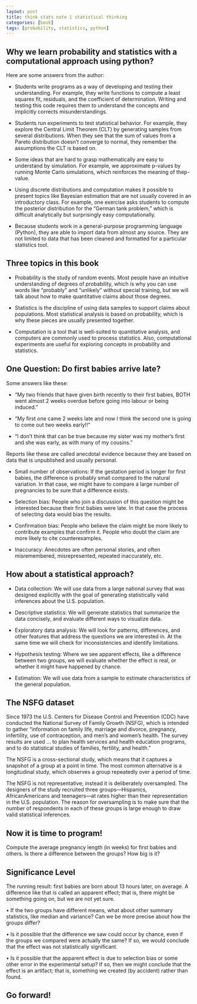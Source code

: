 ```yaml
---
layout: post
title: think stats note 1 statistical thinking
categories: [book]
tags: [probability, statistics, python]
---
```


Why we learn probability and statistics with a computational approach using python?
-----------------------------------------------------------------------------------
Here are some answers from the author:

* Students write programs as a way of developing and testing their understanding.
For example, they write functions to compute a least squares fit, residuals,
and the coefficient of determination. Writing and testing this code requires them 
to understand the concepts and implicitly corrects misunderstandings.

* Students run experiments to test statistical behavior. For example, they explore 
the Central Limit Theorem (CLT) by generating samples from several distributions. 
When they see that the sum of values from a Pareto distribution doesn’t converge to
normal, they remember the assumptions the CLT is based on.

* Some ideas that are hard to grasp mathematically are easy to understand by simulation. 
For example, we approximate p-values by running Monte Carlo simulations, which reinforces 
the meaning of thep-value.

* Using discrete distributions and computation makes it possible to present topics 
like Bayesian estimation that are not usually covered in an introductory class. 
For example, one exercise asks students to compute the posterior distribution 
for the “German tank problem,” which is difficult analytically but surprisingly 
easy computationally.

* Because students work in a general-purpose programming language (Python), 
they are able to import data from almost any source. They are not limited to data 
that has been cleaned and formatted for a particular statistics tool.

Three topics in this book
-------------------------

* Probability is the study of random events. Most people have an intuitive understanding 
of degrees of probability, which is why you can use words like “probably” and “unlikely” 
without special training, but we will talk about how to make quantitative claims about 
those degrees.

* Statistics is the discipline of using data samples to support claims about populations. 
Most statistical analysis is based on probability, which is why these pieces are usually 
presented together.

* Computation is a tool that is well-suited to quantitative analysis, and computers are 
commonly used to process statistics. Also, computational experiments are useful for 
exploring concepts in probability and statistics.

One Question: Do first babies arrive late?
------------------------------------------

Some answers like these:

- “My two friends that have given birth recently to their first babies, BOTH went almost 
2 weeks overdue before going into labour or being induced.”

- “My first one came 2 weeks late and now I think the second one is going to come out 
two weeks early!!”

- “I don’t think that can be true because my sister was my mother’s first and she was early, 
as with many of my cousins.”

Reports like these are called anecdotal evidence because they are based on data that is 
unpublished and usually personal. 

- Small number of observations: If the gestation period is longer for first babies, 
the difference is probably small compared to the natural variation. In that case, 
we might have to compare a large number of pregnancies to be sure that a difference exists.

- Selection bias: People who join a discussion of this question might be interested because 
their first babies were late. In that case the process of selecting data would bias the results.

- Confirmation bias: People who believe the claim might be more likely to contribute examples 
that confirm it. People who doubt the claim are more likely to cite counterexamples.

- Inaccuracy: Anecdotes are often personal stories, and often misremembered, misrepresented, 
repeated inaccurately, etc.

How about a statistical approach?
---------------------------------

- Data collection: We will use data from a large national survey that was designed explicitly 
with the goal of generating statistically valid inferences about the U.S. population.

- Descriptive statistics: We will generate statistics that summarize the data concisely, 
and evaluate different ways to visualize data.

- Exploratory data analysis: We will look for patterns, differences, and other features that 
address the questions we are interested in. At the same time we will check for inconsistencies 
and identify limitations.

- Hypothesis testing: Where we see apparent effects, like a difference between two groups, 
we will evaluate whether the effect is real, or whether it might have happened by chance.

- Estimation: We will use data from a sample to estimate characteristics of the general population.

The NSFG dataset
----------------

Since 1973 the U.S. Centers for Disease Control and Prevention (CDC) have conducted the 
National Survey of Family Growth (NSFG), which is intended to gather “information on 
family life, marriage and divorce, pregnancy, infertility, use of contraception, and 
men’s and women’s health. The survey results are used ... to plan health services and 
health education programs, and to do statistical studies of families, fertility, and health.”

The NSFG is a cross-sectional study, which means that it captures a snapshot of a group 
at a point in time. 
The most common alternative is a longitudinal study, which observes a group repeatedly 
over a period of time.

The NSFG is not representative; instead it is deliberately oversampled. The designers 
of the study recruited three groups—Hispanics, AfricanAmericans and teenagers—at rates 
higher than their representation in the U.S. population. The reason for oversampling 
is to make sure that the number of respondents in each of these groups is large enough 
to draw valid statistical inferences.

Now it is time to program!
-------------------------

Compute the average pregnancy length (in weeks) for first babies and others. Is there 
a difference between the groups? How big is it?

Significance Level
------------------

The running result: first babies are born about 13 hours later, on average.
A difference like that is called an apparent effect; that is, there might be something 
going on, but we are not yet sure.

• If the two groups have different means, what about other summary statistics, like median 
and variance? Can we be more precise about how the groups differ?

• Is it possible that the difference we saw could occur by chance, even if the groups we 
compared were actually the same? If so, we would conclude that the effect was not 
statistically significant.

• Is it possible that the apparent effect is due to selection bias or some other error 
in the experimental setup? If so, then we might conclude that the effect is an artifact; 
that is, something we created (by accident) rather than found.

Go forward!
-----------

